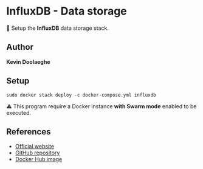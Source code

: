 # InfluxDB - Data storage

:triangular_flag_on_post: Setup the **InfluxDB** data storage stack.

## Author

**Kevin Doolaeghe**

## Setup

```
sudo docker stack deploy -c docker-compose.yml influxdb
```

:warning: This program require a Docker instance **with Swarm mode** enabled to be executed.

## References

* [Official website](https://www.influxdata.com/)
* [GitHub repository](https://github.com/influxdata/influxdb)
* [Docker Hub image](https://hub.docker.com/_/influxdb)
